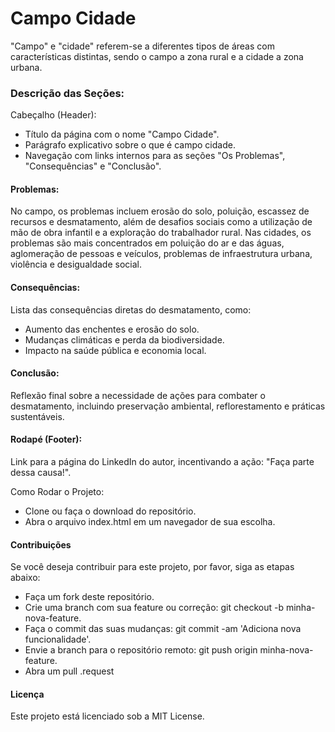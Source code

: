 # Campo Cidade 
"Campo" e "cidade" referem-se a diferentes tipos de áreas com características distintas, sendo o campo a zona rural e a cidade a zona urbana. 

### Descrição das Seções:
Cabeçalho (Header):
* Título da página com o nome "Campo Cidade".
* Parágrafo explicativo sobre o que é campo cidade.
* Navegação com links internos para as seções "Os Problemas", "Consequências" e "Conclusão".

#### Problemas:
No campo, os problemas incluem erosão do solo, poluição, escassez de recursos e desmatamento, além de desafios sociais como a utilização de mão de obra infantil e a exploração do trabalhador rural. Nas cidades, os problemas são mais concentrados em poluição do ar e das águas, aglomeração de pessoas e veículos, problemas de infraestrutura urbana, violência e desigualdade social. 


#### Consequências:

Lista das consequências diretas do desmatamento, como:
* Aumento das enchentes e erosão do solo.
* Mudanças climáticas e perda da biodiversidade.
* Impacto na saúde pública e economia local.

#### Conclusão:

Reflexão final sobre a necessidade de ações para combater o desmatamento, incluindo preservação ambiental, reflorestamento e práticas sustentáveis.

#### Rodapé (Footer):

Link para a página do LinkedIn do autor, incentivando a ação: "Faça parte dessa causa!".

Como Rodar o Projeto:
* Clone ou faça o download do repositório.
* Abra o arquivo index.html em um navegador de sua escolha.

#### Contribuições
Se você deseja contribuir para este projeto, por favor, siga as etapas abaixo:
* Faça um fork deste repositório.
* Crie uma branch com sua feature ou correção: git checkout -b minha-nova-feature.
* Faça o commit das suas mudanças: git commit -am 'Adiciona nova funcionalidade'.
* Envie a branch para o repositório remoto: git push origin minha-nova-feature.
* Abra um pull .request

#### Licença
Este projeto está licenciado sob a MIT License.
